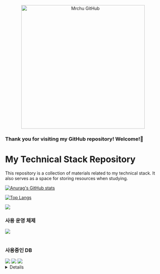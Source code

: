 <div align="center" >
<img src="https://github.com/Mrchu0002/Mrchu0002/assets/154123516/dbf0206d-0386-427b-a8f4-5e9867e5d7bb" alt="Mrchu GitHub" 
height="400px" >
</div>

### Thank you for visiting my GitHub repository! Welcome!👋

# My Technical Stack Repository

This repository is a collection of materials related to my technical stack. It also serves as a space for storing resources when studying.

[![Anurag's GitHub stats](https://github-readme-stats.vercel.app/api?username=Mrchu0002&show_icons=true&theme=dark)](https://github.com/Mrchu0002/github-readme-stats)

[![Top Langs](https://github-readme-stats.vercel.app/api/top-langs/?username=Mrchu0002&layout=compact)](https://github.com/Mrchu0002/github-readme-stats)

<a href="https://www.instagram.com/choo_s_0321/" target="_blank"><img src="https://img.shields.io/badge/Instagram-mrchu0002-red?logo=instagram"></a>

<div align="left">
<h3>
  사용 운영 체제
</h3>
<a href="#" target="_blank"><img src="https://img.shields.io/badge/Windows-0078D6?style=for-the-badge&logo=windows&logoColor=white"></a>
  <br>
  <br>
<h3>
  사용중인 DB
  </h3>
<a href="#" target="_blank"><img src="https://img.shields.io/badge/Oracle-F80000?style=for-the-badge&logo=Oracle&logoColor=white"/></a>
<a href="#" target="_blank"><img src="https://img.shields.io/badge/DBever-003B57?style=for-the-badge&logo=dbever&logoColor=white"></a>
<a href="#" target="_blank"><img src="https://img.shields.io/badge/MySQL-4479A1?style=for-the-badge&logo=mysql&logoColor=white"></a>
<details>
       🌱 지금 배우고 있는것!
   <br>
      <a href="#" target="_blank"><img src="https://img.shields.io/badge/HTML5-E34F26?style=for-the-badge&logo=html5&logoColor=white"></a>
      <a href="#" target="_blank"><img src="https://img.shields.io/badge/CSS3-1572B6?style=for-the-badge&logo=css3&logoColor=white"></a>
      <a href="#" target="_blank"><img src="https://img.shields.io/badge/JavaScript-F7DF1E?style=for-the-badge&logo=javascript&logoColor=black"></a>
      <a href="#" target="_blank"><img src="https://img.shields.io/badge/Java-ED8B00?style=for-the-badge&logo=openjdk&logoColor=white"></a>
      <a href="#" target="_blank"><img src="https://img.shields.io/badge/Spring-6DB33F?style=for-the-badge&logo=spring&logoColor=white"></a>
      <a href="#" target="_blank"><img src="https://img.shields.io/badge/Spring_Boot-6DB33F?style=for-the-badge&logo=spring-boot&logoColor=white"></a>
      <a href="#" target="_blank"><img src="https://img.shields.io/badge/Node.js-43853D?style=for-the-badge&logo=node.js&logoColor=white"></a>
      <a href="#" target="_blank"><img src="https://img.shields.io/badge/React-20232A?style=for-the-badge&logo=react&logoColor=61DAFB"/></a>
   <br>

<h3>
  디자인 참고용
</h3>
<a href="#" target="_blank"><img src="https://img.shields.io/badge/Bootstrap-563D7C?style=for-the-badge&logo=bootstrap&logoColor=white"/></a>

<!--
**Mrchu0002/Mrchu0002** is a ✨ _special_ ✨ repository because its `README.md` (this file) appears on your GitHub profile.

Here are some ideas to get you started:

- 🔭 I’m currently working on ...
- 🌱 I’m currently learning ...
- 👯 I’m looking to collaborate on ...
- 🤔 I’m looking for help with ...
- 💬 Ask me about ...
- 📫 How to reach me: ...
- 😄 Pronouns: ...
- ⚡ Fun fact: ...
  -->
